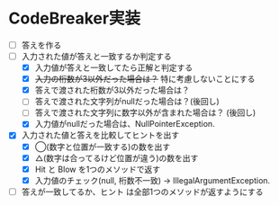 # CodeBreaker実装

* [ ] 答えを作る
* [ ] 入力された値が答えと一致するか判定する
  * [x] 入力値が答えと一致してたら正解と判定する
  * [x] ~~入力の桁数が3以外だった場合は？~~ 特に考慮しないことにする
  * [x] 答えで渡された桁数が3以外だった場合は？
  * [ ] 答えで渡された文字列がnullだった場合は？(後回し)
  * [ ] 答えで渡された文字列に数字以外が含まれた場合は？ (後回し)
  * [x] 入力値がnullだった場合は、NullPointerException.
* [x] 入力された値と答えを比較してヒントを出す
  * [x] ◯(数字と位置が一致する)の数を出す
  * [x] △(数字は合ってるけど位置が違う)の数を出す
  * [x] Hit と Blow を1つのメソッドで返す
  * [x] 入力値のチェック(null, 桁数不一致) -> IllegalArgumentException.
* [ ] 答えが一致してるか、ヒント は全部1つのメソッドが返すようにする